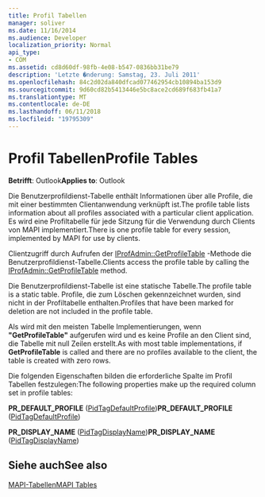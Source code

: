 ```yaml
---
title: Profil Tabellen
manager: soliver
ms.date: 11/16/2014
ms.audience: Developer
localization_priority: Normal
api_type:
- COM
ms.assetid: cd8d60df-98fb-4e08-b547-0836bb31be79
description: 'Letzte �nderung: Samstag, 23. Juli 2011'
ms.openlocfilehash: 84c2d02da840dfcad077462954cb10894ba153d9
ms.sourcegitcommit: 9d60cd82b5413446e5bc8ace2cd689f683fb41a7
ms.translationtype: MT
ms.contentlocale: de-DE
ms.lasthandoff: 06/11/2018
ms.locfileid: "19795309"
---
```

# <a name="profile-tables"></a><span data-ttu-id="3410e-103">Profil Tabellen</span><span class="sxs-lookup"><span data-stu-id="3410e-103">Profile Tables</span></span>

  
  
<span data-ttu-id="3410e-104">**Betrifft**: Outlook</span><span class="sxs-lookup"><span data-stu-id="3410e-104">**Applies to**: Outlook</span></span> 
  
<span data-ttu-id="3410e-105">Die Benutzerprofildienst-Tabelle enthält Informationen über alle Profile, die mit einer bestimmten Clientanwendung verknüpft ist.</span><span class="sxs-lookup"><span data-stu-id="3410e-105">The profile table lists information about all profiles associated with a particular client application.</span></span> <span data-ttu-id="3410e-106">Es wird eine Profiltabelle für jede Sitzung für die Verwendung durch Clients von MAPI implementiert.</span><span class="sxs-lookup"><span data-stu-id="3410e-106">There is one profile table for every session, implemented by MAPI for use by clients.</span></span> 
  
<span data-ttu-id="3410e-107">Clientzugriff durch Aufrufen der [IProfAdmin::GetProfileTable](iprofadmin-getprofiletable.md) -Methode die Benutzerprofildienst-Tabelle.</span><span class="sxs-lookup"><span data-stu-id="3410e-107">Clients access the profile table by calling the [IProfAdmin::GetProfileTable](iprofadmin-getprofiletable.md) method.</span></span> 
  
<span data-ttu-id="3410e-108">Die Benutzerprofildienst-Tabelle ist eine statische Tabelle.</span><span class="sxs-lookup"><span data-stu-id="3410e-108">The profile table is a static table.</span></span> <span data-ttu-id="3410e-109">Profile, die zum Löschen gekennzeichnet wurden, sind nicht in der Profiltabelle enthalten.</span><span class="sxs-lookup"><span data-stu-id="3410e-109">Profiles that have been marked for deletion are not included in the profile table.</span></span>
  
<span data-ttu-id="3410e-110">Als wird mit den meisten Tabelle Implementierungen, wenn **"GetProfileTable"** aufgerufen wird und es keine Profile an den Client sind, die Tabelle mit null Zeilen erstellt.</span><span class="sxs-lookup"><span data-stu-id="3410e-110">As with most table implementations, if **GetProfileTable** is called and there are no profiles available to the client, the table is created with zero rows.</span></span> 
  
<span data-ttu-id="3410e-111">Die folgenden Eigenschaften bilden die erforderliche Spalte im Profil Tabellen festzulegen:</span><span class="sxs-lookup"><span data-stu-id="3410e-111">The following properties make up the required column set in profile tables:</span></span>
  
 <span data-ttu-id="3410e-112">**PR_DEFAULT_PROFILE** ([PidTagDefaultProfile](pidtagdefaultprofile-canonical-property.md))</span><span class="sxs-lookup"><span data-stu-id="3410e-112">**PR_DEFAULT_PROFILE** ([PidTagDefaultProfile](pidtagdefaultprofile-canonical-property.md))</span></span> 
  
 <span data-ttu-id="3410e-113">**PR_DISPLAY_NAME** ([PidTagDisplayName](pidtagdisplayname-canonical-property.md))</span><span class="sxs-lookup"><span data-stu-id="3410e-113">**PR_DISPLAY_NAME** ([PidTagDisplayName](pidtagdisplayname-canonical-property.md))</span></span> 
  
## <a name="see-also"></a><span data-ttu-id="3410e-114">Siehe auch</span><span class="sxs-lookup"><span data-stu-id="3410e-114">See also</span></span>



[<span data-ttu-id="3410e-115">MAPI-Tabellen</span><span class="sxs-lookup"><span data-stu-id="3410e-115">MAPI Tables</span></span>](mapi-tables.md)

